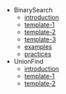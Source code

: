 - BinarySearch
    - [introduction](BinarySearch/01-introduction.md)
    - [template-1](BinarySearch/02-template-1.md)
    - [template-2](BinarySearch/03-template-2.md)
    - [template-3](BinarySearch/04-template-3.md)
    - [examples](BinarySearch/05-examples.md)
    - [practices](BinarySearch/06-practices.md)
- UnionFind
    - [introduction](UnionFind/01-introduction.md)
    - [template-1](UnionFind/02-template-1.md)
    - [template-2](UnionFind/03-template-2.md)
